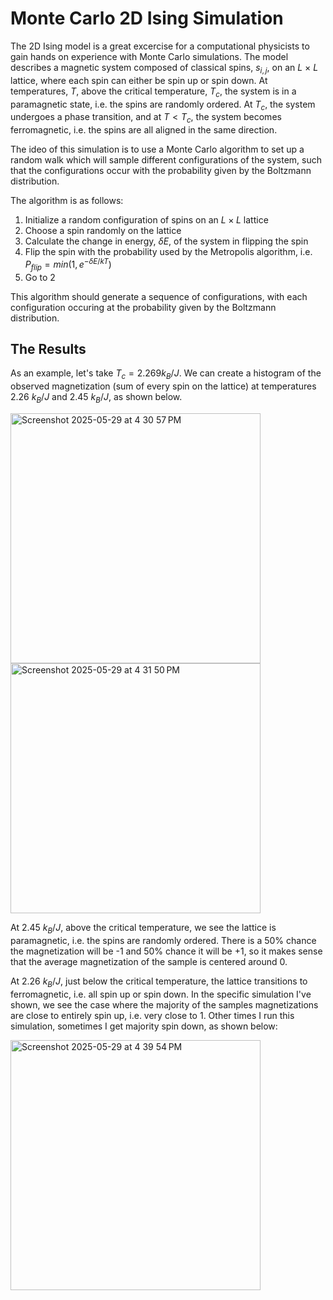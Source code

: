 # Monte Carlo 2D Ising Simulation 

The 2D Ising model is a great excercise for a computational physicists to gain hands on experience with Monte Carlo simulations. The model describes a magnetic system composed of classical spins, $s_{i,j}$, on an $L$ $\times$ $L$ lattice, where each spin can either be spin up or spin down. At temperatures, $T$, above the critical temperature, $T_c$, the system is in a paramagnetic state, i.e. the spins are randomly ordered. At $T_c$, the system undergoes a phase transition, and at $T < T_c$, the system becomes ferromagnetic, i.e. the spins are all aligned in the same direction. 

The ideo of this simulation is to use a Monte Carlo algorithm to set up a random walk which will sample different configurations of the system, such that the configurations occur with the probability given by the Boltzmann distribution. 

The algorithm is as follows: 
1. Initialize a random configuration of spins on an $L \times L$ lattice
2. Choose a spin randomly on the lattice
3. Calculate the change in energy, $\delta E$, of the system in flipping the spin
4. Flip the spin with the probability used by the Metropolis algorithm, i.e. $P_{flip} = min(1,e^{-\delta E/kT})$
5. Go to 2

This algorithm should generate a sequence of configurations, with each configuration occuring at the probability given by the Boltzmann distribution. 

## The Results 

As an example, let's take $T_c = 2.269 k_B/J$. We can create a histogram of the observed magnetization (sum of every spin on the lattice) at temperatures 2.26 $k_B/J$ and 2.45 $k_B/J$, as shown below. 

<img width="400" alt="Screenshot 2025-05-29 at 4 30 57 PM" src="https://github.com/user-attachments/assets/8942ce4b-102e-4041-b819-2df4669ea921" />

<img width="400" alt="Screenshot 2025-05-29 at 4 31 50 PM" src="https://github.com/user-attachments/assets/4e46c287-51d9-4d73-ba53-0d4a29c00c02" />

At 2.45 $k_B/J$, above the critical temperature, we see the lattice is paramagnetic, i.e. the spins are randomly ordered. There is a 50% chance the magnetization will be -1 and 50% chance it will be +1, so it makes sense that the average magnetization of the sample is centered around 0. 

At 2.26 $k_B/J$, just below the critical temperature, the lattice transitions to ferromagnetic, i.e. all spin up or spin down. In the specific simulation I've shown, we see the case where the majority of the samples magnetizations are close to entirely spin up, i.e. very close to 1. Other times I run this simulation, sometimes I get majority spin down, as shown below: 

<img width="400" alt="Screenshot 2025-05-29 at 4 39 54 PM" src="https://github.com/user-attachments/assets/c0d3ba8c-da04-4ad0-8e13-18ad8516a43a" />





